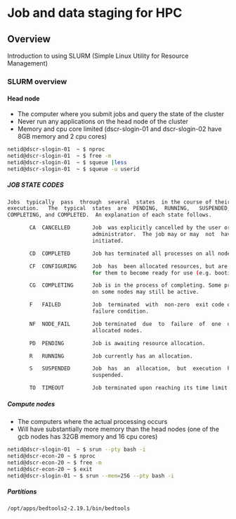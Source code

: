 # Job and data staging for HPC

## Overview
Introduction to using SLURM (Simple Linux Utility for Resource Management)

### SLURM overview

#### Head node

* The computer where you submit jobs and query the state of the cluster
* Never run any applications on the head node of the cluster
* Memory and cpu core limited (dscr-slogin-01 and dscr-slogin-02 have 8GB memory and 2 cpu cores)

```bash
netid@dscr-slogin-01  ~ $ nproc
netid@dscr-slogin-01  ~ $ free -m
netid@dscr-slogin-01  ~ $ squeue |less
netid@dscr-slogin-01  ~ $ squeue -u userid
```
##### JOB STATE CODES
```bash
Jobs  typically  pass  through  several  states  in the course of their
execution.   The  typical  states  are  PENDING,  RUNNING,   SUSPENDED,
COMPLETING, and COMPLETED.  An explanation of each state follows.

       CA  CANCELLED       Job  was explicitly cancelled by the user or system
                           administrator.  The job may or may  not  have  been
                           initiated.

       CD  COMPLETED       Job has terminated all processes on all nodes.

       CF  CONFIGURING     Job  has  been allocated resources, but are waiting
                           for them to become ready for use (e.g. booting).

       CG  COMPLETING      Job is in the process of completing. Some processes
                           on some nodes may still be active.

       F   FAILED          Job  terminated  with  non-zero  exit code or other
                           failure condition.

       NF  NODE_FAIL       Job terminated  due  to  failure  of  one  or  more
                           allocated nodes.

       PD  PENDING         Job is awaiting resource allocation.

       R   RUNNING         Job currently has an allocation.

       S   SUSPENDED       Job  has  an  allocation,  but  execution  has been
                           suspended.

       TO  TIMEOUT         Job terminated upon reaching its time limit.
```

##### Compute nodes

* The computers where the actual processing occurs
* Will have substantially more memory than the head nodes (one of the gcb nodes has 32GB memory and 16 cpu cores)

```bash
netid@dscr-slogin-01  ~ $ srun --pty bash -i
netid@dscr-econ-20 ~ $ nproc
netid@dscr-econ-20 ~ $ free -m
netid@dscr-econ-20 ~ $ exit
netid@dscr-slogin-01 ~ $ srun --mem=256 --pty bash -i
```

##### Partitions

```bash
/opt/apps/bedtools2-2.19.1/bin/bedtools
```
